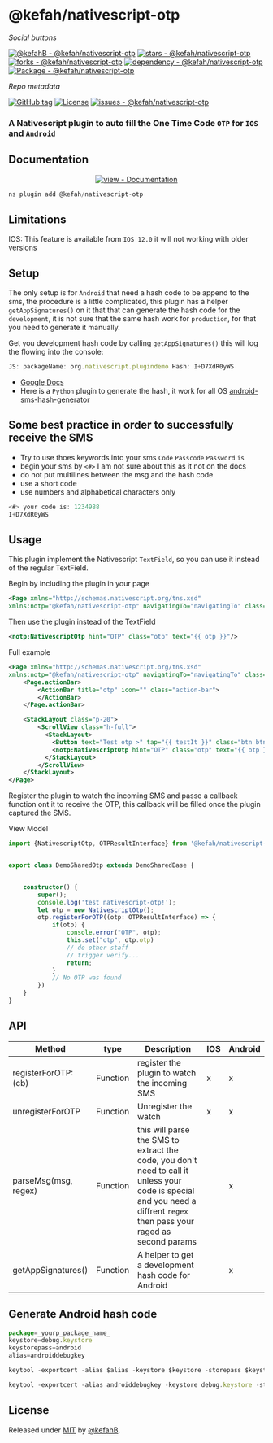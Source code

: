 # @kefah/nativescript-otp

_Social buttons_

[![@kefahB - @kefah/nativescript-otp](https://img.shields.io/static/v1?label=%40kefahB&message=%40kefah%2Fnativescript-otp&color=blue&logo=github)](https://github.com/kefahB/kefah-plugins/blob/main/packages/nativescript-otp/README.md "Go to GitHub repo")
[![stars - @kefah/nativescript-otp](https://img.shields.io/github/stars/@kefahB/@kefah/nativescript-otp?style=social)](https://github.com/kefahB/kefah-plugins/blob/main/packages/nativescript-otp/README.md)
[![forks - @kefah/nativescript-otp](https://img.shields.io/github/forks/@kefahB/@kefah/nativescript-otp?style=social)](https://github.com/kefahB/kefah-plugins/blob/main/packages/nativescript-otp/README.md)
[![dependency - @kefah/nativescript-otp](https://img.shields.io/badge/dependency-%40kefah%2Fnativescript--otp-blue?logo=Nativescript&logoColor=white)](https://www.npmjs.com/package/@kefah/nativescript-otp)
[![Package - @kefah/nativescript-otp](https://img.shields.io/github/package-json/dependency-version/@kefahB/@kefah/nativescript-otp/@kefah/nativescript-otp?logo=Nativescript&logoColor=white&color=blue)](https://www.npmjs.com/package/@kefah/nativescript-otp)


_Repo metadata_


[![GitHub tag](https://img.shields.io/github/tag/kefahB/@kefah/nativescript-otp?include_prereleases=&sort=semver&color=blue)](https://github.com/kefahB/kefah-plugins/blob/main/packages/nativescript-otp/README.md/releases/)
[![License](https://img.shields.io/badge/License-MIT-blue)](#license)
[![issues - @kefah/nativescript-otp](https://img.shields.io/github/issues/@kefahB/@kefah/nativescript-otp)](https://github.com/kefahB/kefah-plugins/blob/main/packages/nativescript-otp/README.md/issues)

### A Nativescript plugin to auto fill the One Time Code `OTP` for `IOS` and `Android`

## Documentation

<div align="center">

[![view - Documentation](https://img.shields.io/badge/view-Documentation-blue?style=for-the-badge)](/docs/ "Go to project documentation")

</div>


```ts
ns plugin add @kefah/nativescript-otp
```

## Limitations
IOS: This feature is available from `IOS 12.0` it will not working with older versions

## Setup
The only setup is for `Android` that need a hash code to be append to the sms, the procedure is a little complicated, this plugin has a helper `getAppSignatures()` on it that that can generate the hash code for the `development`, it is not sure that the same hash work for `production`, for that you need to generate it manually.

Get you development hash code by calling `getAppSignatures()` this will log the flowing into the console:

```ts
JS: packageName: org.nativescript.plugindemo Hash: I+D7XdR0yWS
```


- [Google Docs](https://developers.google.com/identity/sms-retriever/verify#computing_your_apps_hash_string)
- Here is a `Python` plugin to generate the hash, it work for all OS
[android-sms-hash-generator](https://github.com/funambol/android-sms-hash-generator)

## Some best practice in order to successfully receive the SMS
- Try to use thoes keywords into your sms `Code` `Passcode` `Password` `is`
- begin your sms by `<#>` I am not sure about this as it not on the docs
- do not put multilines between the msg and the hash code
- use a short code
- use numbers and alphabetical characters only

```ts
<#> your code is: 1234988
I+D7XdR0yWS
```

## Usage

This plugin implement the Nativescript `TextField`, so you can use it instead of the regular TextField.

Begin by including the plugin in your page 

```xml
<Page xmlns="http://schemas.nativescript.org/tns.xsd"
xmlns:notp="@kefah/nativescript-otp" navigatingTo="navigatingTo" class="page">
````

Then use the plugin instead of the TextField
```xml
<notp:NativescriptOtp hint="OTP" class="otp" text="{{ otp }}"/>
```

Full example
```xml
<Page xmlns="http://schemas.nativescript.org/tns.xsd"
xmlns:notp="@kefah/nativescript-otp" navigatingTo="navigatingTo" class="page">
    <Page.actionBar>
        <ActionBar title="otp" icon="" class="action-bar">
        </ActionBar>
    </Page.actionBar>

    <StackLayout class="p-20">
        <ScrollView class="h-full">
          <StackLayout>
            <Button text="Test otp >" tap="{{ testIt }}" class="btn btn-primary"/>
            <notp:NativescriptOtp hint="OTP" class="otp" text="{{ otp }}"/>
          </StackLayout> 
        </ScrollView>
    </StackLayout>
</Page>

```

Register the plugin to watch the incoming SMS and passe a callback function ont it to receive the OTP, this callback will be filled once the plugin captured the SMS.

View Model
```ts
import {NativescriptOtp, OTPResultInterface} from '@kefah/nativescript-otp';


export class DemoSharedOtp extends DemoSharedBase {


    constructor() {
        super();
        console.log('test nativescript-otp!');
        let otp = new NativescriptOtp();
        otp.registerForOTP((otp: OTPResultInterface) => {
            if(otp) {
                console.error("OTP", otp);
                this.set("otp", otp.otp)
                // do other staff
                // trigger verify...
                return;
            }
            // No OTP was found
        })
    }
}
```

## API
| Method | type | Description  | IOS | Android |
|---|---|---|---|---|
| registerForOTP: (cb)| Function  | register the plugin to watch the incoming SMS| x | x| 
| unregisterForOTP  | Function  | Unregister the watch | x | x| 
| parseMsg(msg, regex)  | Function  | this will parse the SMS to extract the code, you don't need to call it unless your code is special and you need a diffrent `regex` then pass your raged as second params | | x |
| getAppSignatures() | Function | A helper to get a development hash code for Android | | x |



## Generate Android hash code

```ts
package=_yourp_package_name_
keystore=debug.keystore
keystorepass=android
alias=androiddebugkey

keytool -exportcert -alias $alias -keystore $keystore -storepass $keystorepass | xxd -p | tr -d "[:space:]" | echo -n $package `cat` | openssl sha256 test.txt | tr -d "[:space:]-" | xxd -r -p | base64 | cut -c1-11
```

```ts
keytool -exportcert -alias androiddebugkey -keystore debug.keystore -storepass android | xxd -p | tr -d "[:space:]" | echo -n $package `cat` | openssl sha256 | tr -d "[:space:]-" | xxd -r -p | base64 | cut -c1-11
```


## License

Released under [MIT](/LICENSE) by [@kefahB](https://github.com/kefahB).